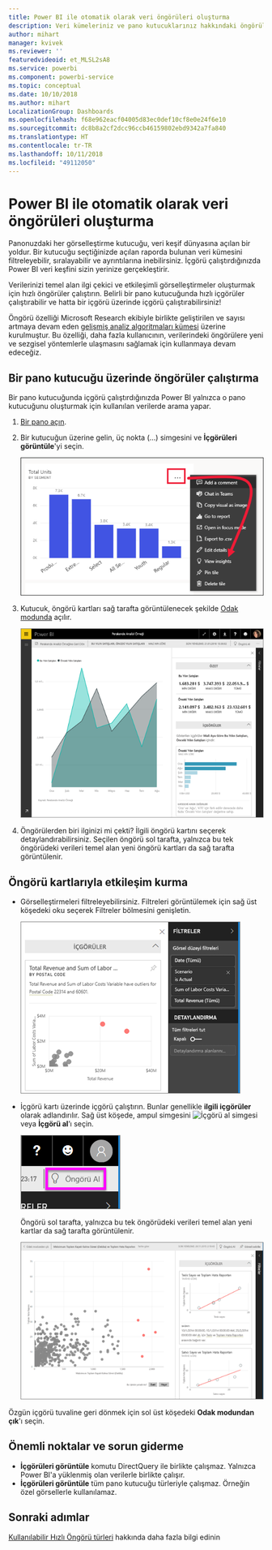 ```yaml
---
title: Power BI ile otomatik olarak veri öngörüleri oluşturma
description: Veri kümeleriniz ve pano kutucuklarınız hakkındaki öngörüleri nasıl edineceğinizi öğrenin.
author: mihart
manager: kvivek
ms.reviewer: ''
featuredvideoid: et_MLSL2sA8
ms.service: powerbi
ms.component: powerbi-service
ms.topic: conceptual
ms.date: 10/10/2018
ms.author: mihart
LocalizationGroup: Dashboards
ms.openlocfilehash: f68e962eacf04005d83ec0def10cf8e0e24f6e10
ms.sourcegitcommit: dc8b8a2cf2dcc96ccb46159802ebd9342a7fa840
ms.translationtype: HT
ms.contentlocale: tr-TR
ms.lasthandoff: 10/11/2018
ms.locfileid: "49112050"
---
```

# <a name="automatically-generate-data-insights-with-power-bi"></a>Power BI ile otomatik olarak veri öngörüleri oluşturma
Panonuzdaki her görselleştirme kutucuğu, veri keşif dünyasına açılan bir yoldur. Bir kutucuğu seçtiğinizde açılan raporda bulunan veri kümesini filtreleyebilir, sıralayabilir ve ayrıntılarına inebilirsiniz. İçgörü çalıştırdığınızda Power BI veri keşfini sizin yerinize gerçekleştirir.

Verilerinizi temel alan ilgi çekici ve etkileşimli görselleştirmeler oluşturmak için hızlı öngörüler çalıştırın. Belirli bir pano kutucuğunda hızlı içgörüler çalıştırabilir ve hatta bir içgörü üzerinde içgörü çalıştırabilirsiniz!

Öngörü özelliği Microsoft Research ekibiyle birlikte geliştirilen ve sayısı artmaya devam eden [gelişmiş analiz algoritmaları kümesi](end-user-insight-types.md) üzerine kurulmuştur. Bu özelliği, daha fazla kullanıcının, verilerindeki öngörülere yeni ve sezgisel yöntemlerle ulaşmasını sağlamak için kullanmaya devam edeceğiz.

## <a name="run-insights-on-a-dashboard-tile"></a>Bir pano kutucuğu üzerinde öngörüler çalıştırma
Bir pano kutucuğunda içgörü çalıştırdığınızda Power BI yalnızca o pano kutucuğunu oluşturmak için kullanılan verilerde arama yapar. 

1. [Bir pano açın](end-user-dashboards.md).
2. Bir kutucuğun üzerine gelin, üç nokta (...) simgesini ve **İçgörüleri görüntüle**'yi seçin. 

    ![üç nokta menüsü modu](./media/end-user-insights/power-bi-hover.png)


3. Kutucuk, öngörü kartları sağ tarafta görüntülenecek şekilde [Odak modunda](end-user-focus.md) açılır.    
   
    ![Odak modu](./media/end-user-insights/pbi-insights-tile.png)    
4. Öngörülerden biri ilginizi mi çekti? İlgili öngörü kartını seçerek detaylandırabilirsiniz. Seçilen öngörü sol tarafta, yalnızca bu tek öngörüdeki verileri temel alan yeni öngörü kartları da sağ tarafta görüntülenir.    

 ## <a name="interact-with-the-insight-cards"></a>Öngörü kartlarıyla etkileşim kurma
   * Görselleştirmeleri filtreleyebilirsiniz.  Filtreleri görüntülemek için sağ üst köşedeki oku seçerek Filtreler bölmesini genişletin.

     ![genişletilmiş içgörü ve Filtreler menüsü](./media/end-user-insights/power-bi-insights-on-insights.png)
   
   * İçgörü kartı üzerinde içgörü çalıştırın. Bunlar genellikle **ilgili içgörüler** olarak adlandırılır. Sağ üst köşede, ampul simgesini ![İçgörü al simgesi](./media/end-user-insights/power-bi-bulb-icon.png) veya **İçgörü al**’ı seçin.
     
     ![Öngörü Al simgesini gösteren menü çubuğu](./media/end-user-insights/power-bi-autoinsights-tile.png)
     
     Öngörü sol tarafta, yalnızca bu tek öngörüdeki verileri temel alan yeni kartlar da sağ tarafta görüntülenir.
     
     ![öngörüler seçeneğinde öngörüler](./media/end-user-insights/power-bi-insights-on-insights-new.png)

Özgün içgörü tuvaline geri dönmek için sol üst köşedeki **Odak modundan çık**'ı seçin.

## <a name="considerations-and-troubleshooting"></a>Önemli noktalar ve sorun giderme
- **İçgörüleri görüntüle** komutu DirectQuery ile birlikte çalışmaz. Yalnızca Power BI'a yüklenmiş olan verilerle birlikte çalışır.
- **İçgörüleri görüntüle** tüm pano kutucuğu türleriyle çalışmaz. Örneğin özel görsellerle kullanılamaz.<!--[custom visuals](end-user-custom-visuals.md)-->


## <a name="next-steps"></a>Sonraki adımlar
[Kullanılabilir Hızlı Öngörü türleri](end-user-insight-types.md) hakkında daha fazla bilgi edinin

